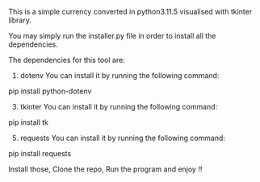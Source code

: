 This is a simple currency converted in python3.11.5 visualised with tkinter library.


You may simply run the installer.py file in order to install all the dependencies.

The dependencies for this tool are:

1. dotenv
You can install it by running the following command:

  pip install python-dotenv

3. tkinter
You can install it by running the following command:

  pip install tk

5. requests
You can install it by running the following command:

  pip install requests


Install those, Clone the repo, Run the program and enjoy !!
